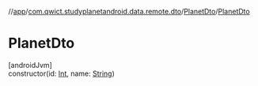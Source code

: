 //[app](../../../index.md)/[com.qwict.studyplanetandroid.data.remote.dto](../index.md)/[PlanetDto](index.md)/[PlanetDto](-planet-dto.md)

# PlanetDto

[androidJvm]\
constructor(id: [Int](https://kotlinlang.org/api/latest/jvm/stdlib/kotlin/-int/index.html), name: [String](https://kotlinlang.org/api/latest/jvm/stdlib/kotlin/-string/index.html))
